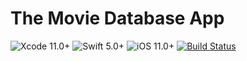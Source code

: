 # The Movie Database App

![Xcode 11.0+](https://img.shields.io/badge/Xcode-11.0%2B-blue.svg)
![Swift 5.0+](https://img.shields.io/badge/Swift-5.0%2B-orange.svg)
![iOS 11.0+](https://img.shields.io/badge/iOS-11.0%2B-blue.svg)
[![Build Status](https://travis-ci.org/ruanvictorreis/movies-database.svg?branch=master)](https://travis-ci.org/ruanvictorreis/movies-database)
